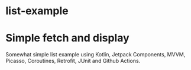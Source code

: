 # list-example
# Simple fetch and display

Somewhat simple list example using Kotlin, Jetpack Components, MVVM, Picasso, Coroutines, Retrofit, JUnit and Github Actions.
